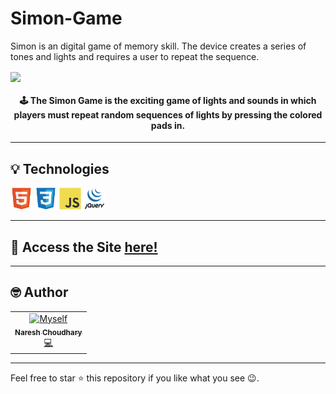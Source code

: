 # Simon-Game
Simon is an digital game of memory skill. The device creates a series of tones and lights and requires a user to repeat the sequence.

<img align="center" src="https://i.imgur.com/ONrnWGF.png">
<h4 align="center">🕹 The Simon Game is the exciting game of lights and sounds in which players must repeat random sequences of lights by pressing the colored pads in.</h4>

<hr>

## 💡 Technologies
  <p align="left">
    <img src="https://raw.githubusercontent.com/devicons/devicon/d00d0969292a6569d45b06d3f350f463a0107b0d/icons/html5/html5-original.svg" alt="html5" width="35" height="35"/>
    <img src="https://raw.githubusercontent.com/devicons/devicon/d00d0969292a6569d45b06d3f350f463a0107b0d/icons/css3/css3-original.svg" alt="css3" width="35" height="35"/>
    <img src="https://raw.githubusercontent.com/devicons/devicon/d00d0969292a6569d45b06d3f350f463a0107b0d/icons/javascript/javascript-original.svg" alt="javascript" width="35" height="35"/>
    <img src="https://raw.githubusercontent.com/devicons/devicon/ac557d6ff33ff370a5db99f97aeab35ea5c67fbd/icons/jquery/jquery-original-wordmark.svg" alt="jquery" width="35" height="35"/>
  </p>
<hr>

<h2>📍 Access the Site <a href="https://nareshchoudhary02.github.io/Simon-Game/">here!</a></h2>

<hr>

## 🤓 Author 
<table>
  <tr>
    <td align="center"><a href="https://github.com/Nareshchoudhary02"><img src="https://i.ibb.co/nR1k4dZ/Myself-with-indian-flag.jpg" width="200px" alt="Myself"/><br /><sub><b>Naresh Choudhary</b></sub></a><br /><a href="https://github.com/Nareshchoudhary02" title="Code">💻</a></td>
  <tr>
</table>

***
Feel free to star ⭐ this repository if you like what you see 😉.
